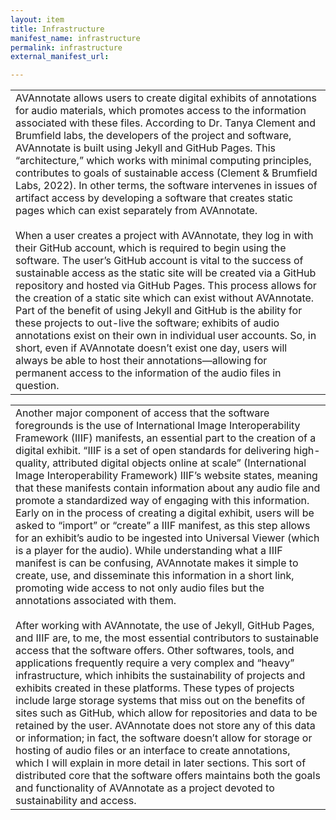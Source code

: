 ```yaml
---
layout: item
title: Infrastructure
manifest_name: infrastructure
permalink: infrastructure
external_manifest_url: 

---
```

<!-- Add an essay or interpretive material below this line,
using HTML or markdown.  Do not modify this file above this line -->
<head>
<link rel="stylesheet" type="text/css" href="style.css">
</head>

<p>
<table style="width:100%">
   <td>
AVAnnotate allows users to create digital exhibits of annotations for audio materials, which promotes access to the information associated with these files. According to Dr. Tanya Clement and Brumfield labs, the developers of the project and software, AVAnnotate is built using Jekyll and GitHub Pages. This “architecture,” which works with minimal computing principles, contributes to goals of sustainable access (Clement & Brumfield Labs, 2022). In other terms, the software intervenes in issues of artifact access by developing a software that creates static pages which can exist separately from AVAnnotate.
<br><br>
When a user creates a project with AVAnnotate, they log in with their GitHub account, which is required to begin using the software. The user’s GitHub account is vital to the success of sustainable access as the static site will be created via a GitHub repository and hosted via GitHub Pages. This process allows for the creation of a static site which can exist without AVAnnotate. Part of the benefit of using Jekyll and GitHub is the ability for these projects to out-live the software; exhibits of audio annotations exist on their own in individual user accounts. So, in short, even if AVAnnotate doesn’t exist one day, users will always be able to host their annotations—allowing for permanent access to the information of the audio files in question.
   </td>
   <table style="width:100%">
    <td>
     Another major component of access that the software foregrounds is the use of International Image Interoperability Framework (IIIF) manifests, an essential part to the creation of a digital exhibit. “IIIF is a set of open standards for delivering high-quality, attributed digital objects online at scale” (International Image Interoperability Framework) IIIF’s website states, meaning that these manifests contain information about any audio file and promote a standardized way of engaging with this information. Early on in the process of creating a digital exhibit, users will be asked to “import” or “create” a IIIF manifest, as this step allows for an exhibit’s audio to be ingested into Universal Viewer (which is a player for the audio). While understanding what a IIIF manifest is can be confusing, AVAnnotate makes it simple to create, use, and disseminate this information in a short link, promoting wide access to not only audio files but the annotations associated with them.
<br><br>
After working with AVAnnotate, the use of Jekyll, GitHub Pages, and IIIF are, to me, the most essential contributors to sustainable access that the software offers. Other softwares, tools, and applications frequently require a very complex and “heavy” infrastructure, which inhibits the sustainability of projects and exhibits created in these platforms. These types of projects include large storage systems that miss out on the benefits of sites such as GitHub, which allow for repositories and data to be retained by the user. AVAnnotate does not store any of this data or information; in fact, the software doesn’t allow for storage or hosting of audio files or an interface to create annotations, which I will explain in more detail in later sections. This sort of distributed core that the software offers maintains both the goals and functionality of AVAnnotate as a project devoted to sustainability and access.
    </td>
